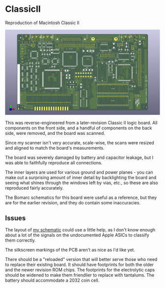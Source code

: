 # ClassicII
Reproduction of Macintosh Classic II

![Rendering of reproduced Class II logic board](ClassicII.png)

This was reverse-engineered from a later-revision Classic II logic board. All components on the front side, and a handful of components on the back side, were removed, and the board was scanned.

Since my scanner isn't very accurate, scale-wise, the scans were resized and aligned to match the board's measurements.

The board was severely damaged by battery and capacitor leakage, but I was able to faithfully reproduce all connections.

The inner layers are used for various ground and power planes - you can make out a surprising amount of inner detail by backlighting the board and seeing what shines through the windows left by vias, etc., so these are also reproduced fairly accurately.

The Bomarc schematics for this board were useful as a reference, but they are for the earlier revision, and they do contain some inaccuracies.

## Issues

The layout of [my schematic](ClassicII.pdf) could use a little help, as I don't know enough about a lot of the signals on the undocumented Apple ASICs to classify them correctly.

The silkscreen markings of the PCB aren't as nice as I'd like yet.

There should be a "reloaded" version that will better serve those who need to replace their existing board. It should have footprints for both the older and the newer revision ROM chips. The footprints for the electrolytic caps should be widened to make them friendlier to replace with tantalums. The battery should accommodate a 2032 coin cell.
